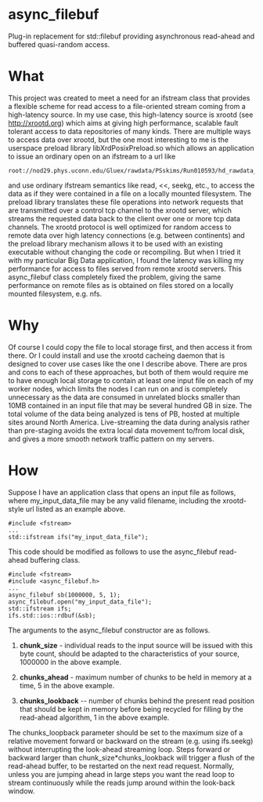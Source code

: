 # async_filebuf
Plug-in replacement for std::filebuf providing asynchronous read-ahead and buffered quasi-random access.

# What
This project was created to meet a need for an ifstream class that provides a flexible scheme for read access to a file-oriented stream coming from a high-latency source. In my use case, this high-latency source is xrootd (see http://xrootd.org) which aims at giving high performance, scalable fault tolerant access to data repositories of many kinds. There are multiple ways to access data over xrootd, but the one most interesting to me is the userspace preload library libXrdPosixPreload.so which allows an application to issue an ordinary open on an ifstream to a url like

```
root://nod29.phys.uconn.edu/Gluex/rawdata/PSskims/Run010593/hd_rawdata_010593_000.ps.evio
```

and use ordinary ifstream semantics like read, <<, seekg, etc., to access the data as if they were contained in a file on a locally mounted filesystem. The preload library translates these file operations into network requests that are transmitted over a control tcp channel to the xrootd server, which streams the requested data back to the client over one or more tcp data channels. The xrootd protocol is well optimized for random access to remote data over high latency connections (e.g. between continents) and the preload library mechanism allows it to be used with an existing executable without changing the code or recompiling. But when I tried it with my particular Big Data application, I found the latency was killing my performance for access to files served from remote xrootd servers. This async_filebuf class completely fixed the problem, giving the same performance on remote files as is obtained on files stored on a locally mounted filesystem, e.g. nfs.

# Why
Of course I could copy the file to local storage first, and then access it from there. Or I could install and use the xrootd cacheing daemon that is designed to cover use cases like the one I describe above. There are pros and cons to each of these approaches, but both of them would require me to have enough local storage to contain at least one input file on each of my worker nodes, which limits the nodes I can run on and is completely unnecessary as the data are consumed in unrelated blocks smaller than 10MB contained in an input file that may be several hundred GB in size. The total volume of the data being analyzed is tens of PB, hosted at multiple sites around North America. Live-streaming the data during analysis rather than pre-staging avoids the extra local data movement to/from local disk, and gives a more smooth network traffic pattern on my servers.

# How

Suppose I have an application class that opens an input file as follows, where my_input_data_file may be any valid filename, including the xrootd-style url listed as an example above.

```
#include <fstream>
...
std::ifstream ifs("my_input_data_file");
```

This code should be modified as follows to use the async_filebuf read-ahead buffering class.

```
#include <fstream>
#include <async_filebuf.h>
...
async_filebuf sb(1000000, 5, 1);
async_filebuf.open("my_input_data_file");
std::ifstream ifs;
ifs.std::ios::rdbuf(&sb);
```

The arguments to the async_filebuf constructor are as follows.

1. **chunk_size** - individual reads to the input source will be issued with this byte count, should be adapted to the characteristics of your source, 1000000 in the above example.

2. **chunks_ahead** - maximum number of chunks to be held in memory at a time, 5 in the above example.

3. **chunks_lookback** -- number of chunks behind the present read position that should be kept in memory before being recycled for filling by the read-ahead algorithm, 1 in the above example.

The chunks_loopback parameter should be set to the maximum size of a relative movement forward or backward on the stream (e.g. using ifs.seekg) without interrupting the look-ahead streaming loop. Steps forward or backward larger than chunk_size\*chunks_lookback will trigger a flush of the read-ahead buffer, to be restarted on the next read request. Normally, unless you are jumping ahead in large steps you want the read loop to stream continuously while the reads jump around within the look-back window.
